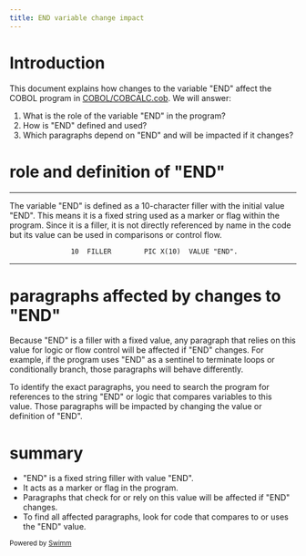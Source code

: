 ```yaml
---
title: END variable change impact
---
```

# Introduction

This document explains how changes to the variable "END" affect the COBOL program in <SwmPath>[COBOL/COBCALC.cob](/COBOL/COBCALC.cob)</SwmPath>. We will answer:

1. What is the role of the variable "END" in the program?
2. How is "END" defined and used?
3. Which paragraphs depend on "END" and will be impacted if it changes?

# role and definition of "END"

<SwmSnippet path="/COBOL/COBCALC.cob" line="23">

---

The variable "END" is defined as a 10-character filler with the initial value "END". This means it is a fixed string used as a marker or flag within the program. Since it is a filler, it is not directly referenced by name in the code but its value can be used in comparisons or control flow.

```
               10  FILLER        PIC X(10)  VALUE "END".
```

---

</SwmSnippet>

# paragraphs affected by changes to "END"

Because "END" is a filler with a fixed value, any paragraph that relies on this value for logic or flow control will be affected if "END" changes. For example, if the program uses "END" as a sentinel to terminate loops or conditionally branch, those paragraphs will behave differently.

To identify the exact paragraphs, you need to search the program for references to the string "END" or logic that compares variables to this value. Those paragraphs will be impacted by changing the value or definition of "END".

# summary

- "END" is a fixed string filler with value "END".
- It acts as a marker or flag in the program.
- Paragraphs that check for or rely on this value will be affected if "END" changes.
- To find all affected paragraphs, look for code that compares to or uses the "END" value.

<SwmMeta version="3.0.0" repo-id="Z2l0aHViJTNBJTNBbWFpbmZyYW1lLXRlc3Qtc3dpbW0lM0ElM0FTZW5uZS1IZWlyYmF1dA==" repo-name="mainframe-test-swimm"><sup>Powered by [Swimm](https://app.swimm.io/)</sup></SwmMeta>
